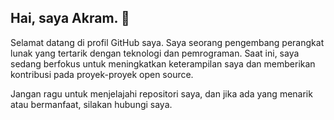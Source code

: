 ## Hai, saya Akram. 👋

Selamat datang di profil GitHub saya. Saya seorang pengembang perangkat lunak yang tertarik dengan teknologi dan pemrograman. Saat ini, saya sedang berfokus untuk meningkatkan keterampilan saya dan memberikan kontribusi pada proyek-proyek open source.

Jangan ragu untuk menjelajahi repositori saya, dan jika ada yang menarik atau bermanfaat, silakan hubungi saya.
